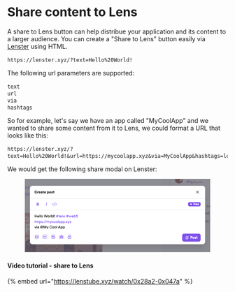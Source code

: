 # Share content to Lens

A share to Lens button can help distribue your application and its content to a larger audience. You can create a "Share to Lens" button easily via [Lenster](https://lenster.xyz/) using HTML.

```
https://lenster.xyz/?text=Hello%20World!
```

The following url parameters are supported:

```
text
url
via
hashtags
```

So for example, let's say we have an app called "MyCoolApp" and we wanted to share some content from it to Lens, we could format a URL that looks like this:

```
https://lenster.xyz/?text=Hello%20World!&url=https://mycoolapp.xyz&via=MyCoolApp&hashtags=lens,web3
```

We would get the following share modal on Lenster:

<figure><img src="../../.gitbook/assets/image (6) (1) (1) (1).png" alt=""><figcaption></figcaption></figure>

#### Video tutorial - share to Lens

{% embed url="https://lenstube.xyz/watch/0x28a2-0x047a" %}
